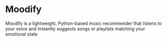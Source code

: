 # Moodify
Moodify is a lightweight, Python-based music recommender that listens to your voice and instantly suggests songs or playlists matching your emotional state
